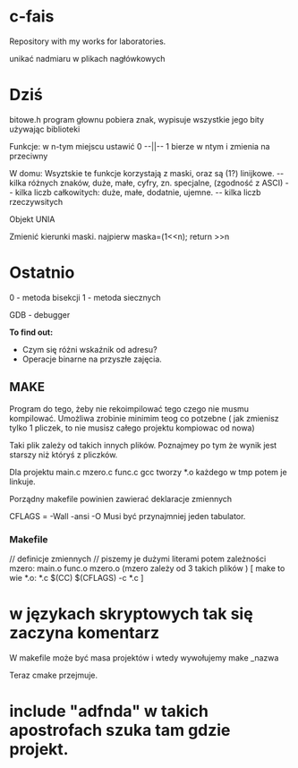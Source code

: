 # c-fais
Repository with my works for laboratories.

unikać nadmiaru w plikach nagłówkowych

# Dziś

bitowe.h
program głownu pobiera znak, wypisuje wszystkie jego bity używając biblioteki

Funkcje:
	w n-tym miejscu ustawić 0
	--||-- 1
	bierze w ntym i zmienia na przeciwny

W domu:
	Wsyztskie te funkcje korzystają z maski, oraz są (1?) linijkowe.
-- kilka różnych znaków, duże, małe, cyfry, zn. specjalne, (zgodność z ASCI)
-- kilka liczb całkowitych: duże, małe, dodatnie, ujemne.
-- kilka liczb rzeczywsitych

Objekt UNIA
	

Zmienić kierunki maski. najpierw maska=(1<<n);
				return >>n

# Ostatnio
0 - metoda bisekcji
1 - metoda siecznych

GDB - debugger


**To find out:**
* Czym się różni wskaźnik od adresu?
* Operacje binarne na przyszłe zajęcia. 



## MAKE
Program do tego, żeby nie rekoimpilować tego czego nie musmu kompilować.
Umożliwa zrobinie minimim teog co potzebne ( jak zmienisz tylko 1 pliczek, to nie musisz całego projektu kompiowac od nowa)

Taki plik zależy od takich innych plików. Poznajmey po tym że wynik jest starszy niż któryś z pliczków. 

Dla projektu main.c mzero.c func.c gcc tworzy *.o każdego w tmp potem je linkuje. 

Porządny makefile powinien zawierać deklaracje zmiennych

CFLAGS = -Wall -ansi -O
Musi być przynajmniej jeden tabulator.

### Makefile
// definicje zmiennych
// piszemy je dużymi literami
potem zależności
mzero: main.o func.o mzero.o
(mzero zależy od 3 takich plików )
[ make to wie
	*.o: *.c
	$(CC) $(CFLAGS) -c *.c
]

# w językach skryptowych tak się zaczyna komentarz
W makefile może być masa projektów i wtedy wywołujemy make _nazwa

Teraz cmake przejmuje.

# include "adfnda" w takich apostrofach szuka tam gdzie projekt.

